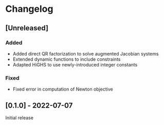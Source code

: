 # Changelog

## [Unreleased]

### Added

- Added direct QR factorization to solve augmented Jacobian systems
- Extended dynamic functions to include constraints
- Adapted HiGHS to use newly-introduced integer constants

### Fixed

- Fixed error in computation of Newton objective

## [0.1.0] - 2022-07-07

Initial release
